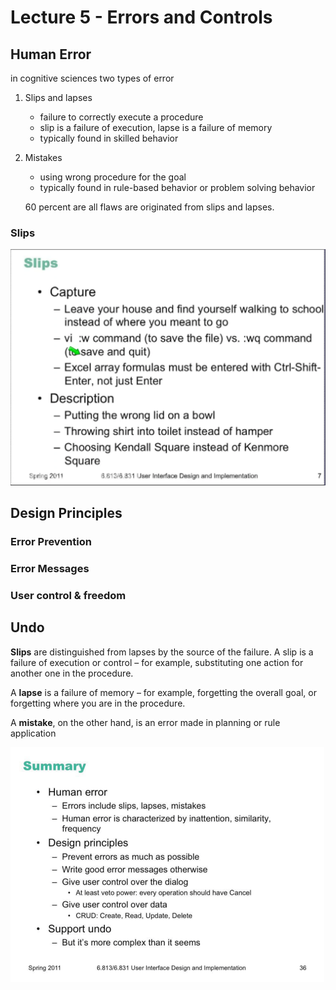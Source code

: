# Lecture 5 - Errors and Controls 

## Human Error

in cognitive sciences two types of error

1. Slips and lapses

   - failure to correctly execute a procedure
   - slip is a failure of execution, lapse is a failure of memory
   - typically found in skilled behavior

2. Mistakes

   - using wrong procedure for the goal
   - typically found in rule-based behavior or problem solving behavior

   60 percent are all flaws are originated from slips and lapses.

### Slips

<img src="Lec5.assets/image-20200528160841015.png" alt="image-20200528160841015" style="zoom:50%;" />



## Design Principles

### Error Prevention

### Error Messages

### User control & freedom

## Undo



**Slips** are distinguished from lapses by the source of the failure. A slip is a failure of execution or control – for example, substituting one action for another one in the procedure.

 A **lapse** is a failure of memory – for example, forgetting the overall goal, or forgetting where you are in the procedure.

 A **mistake**, on the other hand, is an error made in planning or rule application

<img src="Lec5.assets/image-20200527153306795.png" alt="image-20200527153306795" style="zoom:50%;" />

 